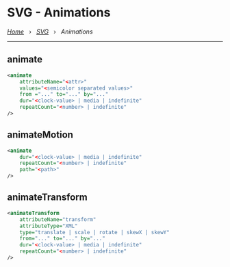 # SVG - Animations

*[Home](../README.md)* &nbsp; › &nbsp; 
*[SVG](./svg.md)* &nbsp; › &nbsp; 
*Animations*

---

## animate

```xml
<animate 
    attributeName="<attr>"
    values="<semicolor separated values>"
    from ="..." to="..." by="..."
    dur="<clock-value> | media | indefinite"
    repeatCount="<number> | indefinite"
/>
```

## animateMotion

```xml
<animate
    dur="<clock-value> | media | indefinite"
    repeatCount="<number> | indefinite"
    path="<path>"
/>
```

## animateTransform

```xml
<animateTransform
    attributeName="transform"
    attributeType="XML"
    type="translate | scale | rotate | skewX | skewY"
    from="..." to="..." by="..."
    dur="<clock-value> | media | indefinite"
    repeatCount="<number> | indefinite"
/>
```